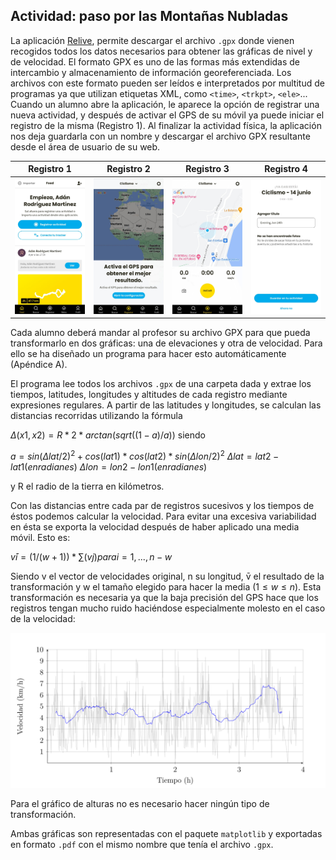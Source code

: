 ## Actividad: paso por las Montañas Nubladas
La aplicación [Relive](https://www.relive.cc/), permite descargar el archivo `.gpx` donde vienen recogidos todos los datos necesarios para obtener las gráficas de nivel y de velocidad. El formato GPX es uno de las formas más extendidas de intercambio y almacenamiento de información georeferenciada. Los archivos con este formato pueden ser leídos e interpretados por multitud de programas ya que utilizan etiquetas XML, como `<time>`, `<trkpt>`, `<ele>`... Cuando un alumno abre la aplicación, le aparece la opción de registrar una nueva actividad, y después de activar el GPS de su móvil ya puede iniciar el registro de la misma (Registro 1). Al finalizar la actividad física, la aplicación nos deja guardarla con un nombre y descargar el archivo GPX resultante desde el área de usuario de su web.

| Registro 1 | Registro 2 | Registro 3 | Registro 4 |
|----------|----------|----------|----------|
| ![Imagen 1](/app2.jpeg) | ![Imagen 2](/app3.jpeg) | ![Imagen 3](/app4.jpeg) | ![Imagen 4](/app5.jpeg) |

Cada alumno deberá mandar al profesor su archivo GPX para que pueda transformarlo en dos gráficas: una de elevaciones y otra de velocidad. Para ello se ha diseñado un programa para hacer esto automáticamente (Apéndice A).

El programa lee todos los archivos `.gpx` de una carpeta dada y extrae los tiempos, latitudes, longitudes y altitudes de cada registro mediante expresiones regulares. A partir de las latitudes y longitudes, se calculan las distancias recorridas utilizando la fórmula

$Δ(x1,x2) = R * 2 * arctan(sqrt((1-a)/a))$
siendo

$a = sin(Δlat/2)^2 + cos(lat1) * cos(lat2) * sin(Δlon/2)^2$
$Δlat = lat2 - lat1 (en radianes)$
$Δlon = lon2 - lon1 (en radianes)$


y R el radio de la tierra en kilómetros.

Con las distancias entre cada par de registros sucesivos y los tiempos de éstos podemos calcular la velocidad. Para evitar una excesiva variabilidad en ésta se exporta la velocidad después de haber aplicado una media móvil. Esto es:

$v̄i = (1 / (w + 1)) * ∑(vj) para i = 1, ..., n-w$


Siendo v el vector de velocidades original, n su longitud, v̄ el resultado de la transformación y w el tamaño elegido para hacer la media $(1 ≤ w ≤ n)$. Esta transformación es necesaria ya que la baja precisión del GPS hace que los registros tengan mucho ruido haciéndose especialmente molesto en el caso de la velocidad:

![Velocidad registrada por el GPS (en gris) y media móvil de ésta (en azul), con w=60.](media.png)

Para el gráfico de alturas no es necesario hacer ningún tipo de transformación.

Ambas gráficas son representadas con el paquete `matplotlib` y exportadas en formato `.pdf` con el mismo nombre que tenía el archivo `.gpx`.
